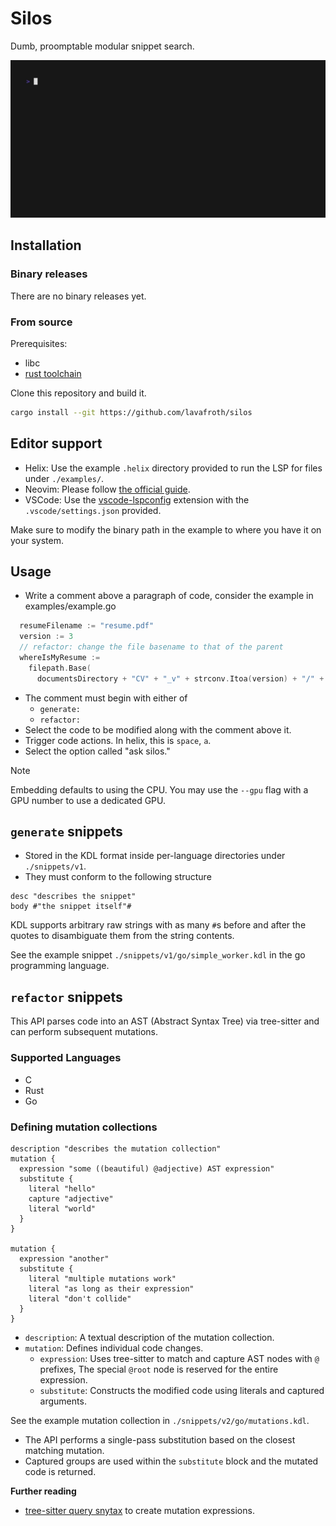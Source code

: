 # Silos

Dumb, proomptable modular snippet search.

![preview](./assets/preview.gif)

## Installation

### Binary releases

There are no binary releases yet.

### From source

Prerequisites:

- libc
- [rust toolchain](https://rustup.rs)

Clone this repository and build it.

``` sh
cargo install --git https://github.com/lavafroth/silos
```

## Editor support

- Helix: Use the example `.helix` directory provided to run the LSP for files under `./examples/`.
- Neovim: Please follow [the official guide](https://neovim.io/doc/user/lsp.html).
- VSCode: Use the [vscode-lspconfig](https://marketplace.visualstudio.com/items?itemName=whtsht.vscode-lspconfig) extension with the `.vscode/settings.json` provided.

Make sure to modify the binary path in the example to where you have it on your system.

## Usage

- Write a comment above a paragraph of code, consider the example in examples/example.go

``` go
  resumeFilename := "resume.pdf"
  version := 3
  // refactor: change the file basename to that of the parent
  whereIsMyResume :=
    filepath.Base(
      documentsDirectory + "CV" + "_v" + strconv.Itoa(version) + "/" + resumeFilename)
```

- The comment must begin with either of
  - `generate: `
  - `refactor: `
- Select the code to be modified along with the comment above it.
- Trigger code actions. In helix, this is `space`, `a`.
- Select the option called "ask silos."

> [!NOTE]
>
> Embedding defaults to using the CPU. You may use the `--gpu` flag with a GPU number to use a dedicated GPU.

## `generate` snippets

- Stored in the KDL format inside per-language directories under `./snippets/v1`.
- They must conform to the following structure

``` kdl
desc "describes the snippet"
body #"the snippet itself"#
```

KDL supports arbitrary raw strings with as many `#`s before and after the quotes to disambiguate them from the string contents.

See the example snippet `./snippets/v1/go/simple_worker.kdl` in the go programming language.

## `refactor` snippets

This API parses code into an AST (Abstract Syntax Tree) via tree-sitter and can perform subsequent mutations.

### Supported Languages

- C
- Rust
- Go

### Defining mutation collections

``` kdl
description "describes the mutation collection"
mutation {
  expression "some ((beautiful) @adjective) AST expression"
  substitute {
    literal "hello"
    capture "adjective"
    literal "world"
  }
}

mutation {
  expression "another"
  substitute {
    literal "multiple mutations work"
    literal "as long as their expression"
    literal "don't collide"
  }
}
```

- `description`: A textual description of the mutation collection.
- `mutation`:  Defines individual code changes.
  - `expression`: Uses tree-sitter to match and capture AST nodes with `@` prefixes, The special `@root` node is reserved for the entire expression.
  - `substitute`:  Constructs the modified code using literals and captured arguments.

See the example mutation collection in `./snippets/v2/go/mutations.kdl`.

- The API performs a single-pass substitution based on the closest matching mutation.
- Captured groups are used within the `substitute` block and the mutated code is returned.

**Further reading**

- [tree-sitter query snytax](https://tree-sitter.github.io/tree-sitter/using-parsers/queries/1-syntax.html) to create mutation expressions.
